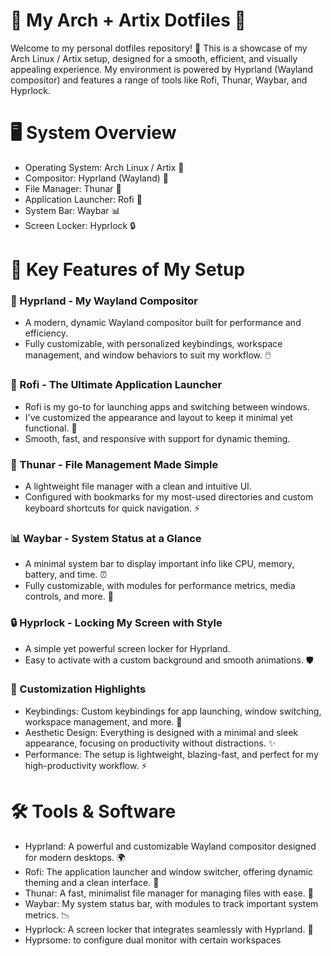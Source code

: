 # 🌌 My Arch + Artix Dotfiles 🚀

Welcome to my personal dotfiles repository! 🎉 This is a showcase of my Arch Linux / Artix setup, designed for a smooth, efficient, and visually appealing experience. My environment is powered by Hyprland (Wayland compositor) and features a range of tools like Rofi, Thunar, Waybar, and Hyprlock.

# 🖥️ System Overview

- Operating System: Arch Linux / Artix 🐧
- Compositor: Hyprland (Wayland) 🌿
- File Manager: Thunar 📂
- Application Launcher: Rofi 🎯
- System Bar: Waybar 📊
- Screen Locker: Hyprlock 🔒

# 🔧 Key Features of My Setup

### 🌱 Hyprland - My Wayland Compositor

- A modern, dynamic Wayland compositor built for performance and efficiency.
- Fully customizable, with personalized keybindings, workspace management, and window behaviors to suit my workflow. 🖱️

### 🎯 Rofi - The Ultimate Application Launcher

- Rofi is my go-to for launching apps and switching between windows.
- I've customized the appearance and layout to keep it minimal yet functional. 📱
- Smooth, fast, and responsive with support for dynamic theming.

### 📂 Thunar - File Management Made Simple

- A lightweight file manager with a clean and intuitive UI.
- Configured with bookmarks for my most-used directories and custom keyboard shortcuts for quick navigation. ⚡

### 📊 Waybar - System Status at a Glance

- A minimal system bar to display important info like CPU, memory, battery, and time. ⏰
- Fully customizable, with modules for performance metrics, media controls, and more. 💾

### 🔒 Hyprlock - Locking My Screen with Style

- A simple yet powerful screen locker for Hyprland.
- Easy to activate with a custom background and smooth animations. 🛡️

### 🎨 Customization Highlights

- Keybindings: Custom keybindings for app launching, window switching, workspace management, and more. 🔑
- Aesthetic Design: Everything is designed with a minimal and sleek appearance, focusing on productivity without distractions. ✨
- Performance: The setup is lightweight, blazing-fast, and perfect for my high-productivity workflow. ⚡

# 🛠️ Tools & Software

- Hyprland: A powerful and customizable Wayland compositor designed for modern desktops. 🌍
- Rofi: The application launcher and window switcher, offering dynamic theming and a clean interface. 🎨
- Thunar: A fast, minimalist file manager for managing files with ease. 📁
- Waybar: My system status bar, with modules to track important system metrics. 📉
- Hyprlock: A screen locker that integrates seamlessly with Hyprland. 🔐
- Hyprsome: to configure dual monitor with certain workspaces
  

